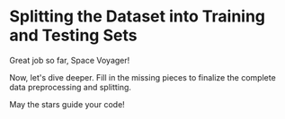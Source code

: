 # Splitting the Dataset into Training and Testing Sets

Great job so far, Space Voyager!

Now, let's dive deeper. Fill in the missing pieces to finalize the complete data preprocessing and splitting.

May the stars guide your code!